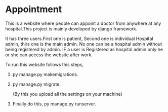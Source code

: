# Appointment
This is a website where people can appoint a doctor from anywhere at any hospital.This project is mainly developed by django framework.

It has three users.First one is patient, Second one is  individual Hospital admin, thirs one is the main admin. No one can be a hospital admin without being registered by admin. IF a user is Registered as hospital admin only he or she can access the website after work.

To run this website follows this steps,

1) py manage.py makemigrations.

2) py manage.py migrate.

      (By this you upload all the settings on your machine)

3) Finally do this, py manage.py runserver.

